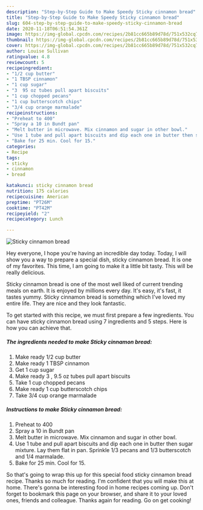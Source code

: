 ```yaml
---
description: "Step-by-Step Guide to Make Speedy Sticky cinnamon bread"
title: "Step-by-Step Guide to Make Speedy Sticky cinnamon bread"
slug: 604-step-by-step-guide-to-make-speedy-sticky-cinnamon-bread
date: 2020-11-18T06:51:54.361Z
image: https://img-global.cpcdn.com/recipes/2b81cc665b89d78d/751x532cq70/sticky-cinnamon-bread-recipe-main-photo.jpg
thumbnail: https://img-global.cpcdn.com/recipes/2b81cc665b89d78d/751x532cq70/sticky-cinnamon-bread-recipe-main-photo.jpg
cover: https://img-global.cpcdn.com/recipes/2b81cc665b89d78d/751x532cq70/sticky-cinnamon-bread-recipe-main-photo.jpg
author: Louise Sullivan
ratingvalue: 4.8
reviewcount: 5
recipeingredient:
- "1/2 cup butter"
- "1 TBSP cinnamon"
- "1 cup sugar"
- "3  95 oz tubes pull apart biscuits"
- "1 cup chopped pecans"
- "1 cup butterscotch chips"
- "3/4 cup orange marmalade"
recipeinstructions:
- "Preheat to 400"
- "Spray a 10 in Bundt pan"
- "Melt butter in microwave. Mix cinnamon and sugar in other bowl."
- "Use 1 tube and pull apart biscuits and dip each one in butter then sugar mixture. Lay them flat in pan. Sprinkle 1/3 pecans and 1/3 butterscotch and 1/4 marmalade."
- "Bake for 25 min. Cool for 15."
categories:
- Recipe
tags:
- sticky
- cinnamon
- bread

katakunci: sticky cinnamon bread 
nutrition: 175 calories
recipecuisine: American
preptime: "PT26M"
cooktime: "PT42M"
recipeyield: "2"
recipecategory: Lunch

---
```



![Sticky cinnamon bread](https://img-global.cpcdn.com/recipes/2b81cc665b89d78d/751x532cq70/sticky-cinnamon-bread-recipe-main-photo.jpg)

Hey everyone, I hope you're having an incredible day today. Today, I will show you a way to prepare a special dish, sticky cinnamon bread. It is one of my favorites. This time, I am going to make it a little bit tasty. This will be really delicious.

Sticky cinnamon bread is one of the most well liked of current trending meals on earth. It is enjoyed by millions every day. It's easy, it's fast, it tastes yummy. Sticky cinnamon bread is something which I've loved my entire life. They are nice and they look fantastic.




To get started with this recipe, we must first prepare a few ingredients. You can have sticky cinnamon bread using 7 ingredients and 5 steps. Here is how you can achieve that.

<!--inarticleads1-->

##### The ingredients needed to make Sticky cinnamon bread:

1. Make ready 1/2 cup butter
1. Make ready 1 TBSP cinnamon
1. Get 1 cup sugar
1. Make ready 3 , 9.5 oz tubes pull apart biscuits
1. Take 1 cup chopped pecans
1. Make ready 1 cup butterscotch chips
1. Take 3/4 cup orange marmalade




<!--inarticleads2-->

##### Instructions to make Sticky cinnamon bread:

1. Preheat to 400
1. Spray a 10 in Bundt pan
1. Melt butter in microwave. Mix cinnamon and sugar in other bowl.
1. Use 1 tube and pull apart biscuits and dip each one in butter then sugar mixture. Lay them flat in pan. Sprinkle 1/3 pecans and 1/3 butterscotch and 1/4 marmalade.
1. Bake for 25 min. Cool for 15.




So that's going to wrap this up for this special food sticky cinnamon bread recipe. Thanks so much for reading. I'm confident that you will make this at home. There's gonna be interesting food in home recipes coming up. Don't forget to bookmark this page on your browser, and share it to your loved ones, friends and colleague. Thanks again for reading. Go on get cooking!
